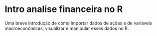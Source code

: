 # Intro analise financeira no R
Uma breve introdução de como importar dados de ações e de variáveis macroeconômicas, visualizar e manipular esses dados no R.
